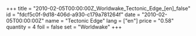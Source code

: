 +++
title = "2010-02-05T00:00:00Z_Worldwake_Tectonic_Edge_[en]_false"
id = "fdcf5c0f-9d18-406d-a930-c179a781264f"
date = "2010-02-05T00:00:00Z"
name = "Tectonic Edge"
lang = ["en"]
price = "0.58"
quantity = 4
foil = false
set = "Worldwake"
+++
